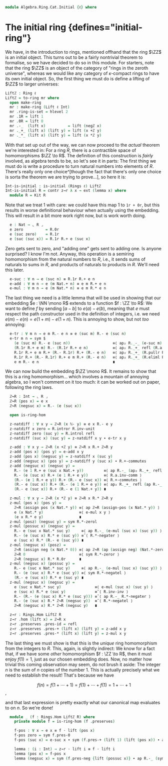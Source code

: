 <!--
```agda
open import Algebra.Group.Ab
open import Algebra.Group
open import Algebra.Ring

open import Cat.Displayed.Univalence.Thin
open import Cat.Diagram.Initial
open import Cat.Prelude hiding (_+_ ; _*_)

open import Data.Int.Properties
open import Data.Int.Base

import Algebra.Ring.Reasoning as Kit

import Data.Nat as Nat

import Prim.Data.Nat as Nat
```
-->

```agda
module Algebra.Ring.Cat.Initial {ℓ} where
```

# The initial ring {defines="initial-ring"}

We have, in the introduction to rings, mentioned offhand that the ring
$\ZZ$ is an initial object. This turns out to be a fairly nontrivial
theorem to formalise, so we have decided to do so in this module. For
starters, note that the ring $\ZZ$ is an object of the category of
"rings in the zeroth universe", whereas we would like any category of
$\kappa$-compact rings to have its own initial object. So, the first
thing we must do is define a lifting of $\ZZ$ to larger universes:

```agda
Liftℤ : Ring ℓ
Liftℤ = to-ring mr where
  open make-ring
  mr : make-ring (Lift ℓ Int)
  mr .ring-is-set = hlevel 2
  mr .1R = lift 1
  mr .0R = lift 0
  mr .-_  (lift x)          = lift (negℤ x)
  mr ._+_ (lift x) (lift y) = lift (x +ℤ y)
  mr ._*_ (lift x) (lift y) = lift (x *ℤ y)
```

<!--
```agda
  mr .*-idl      (lift x)                   = ap lift $ *ℤ-onel x
  mr .*-idr      (lift x)                   = ap lift $ *ℤ-oner x
  mr .+-idl      (lift x)                   = ap lift $ +ℤ-zerol x
  mr .+-invr     (lift x)                   = ap lift $ +ℤ-invr x
  mr .+-comm     (lift x) (lift y)          = ap lift $ +ℤ-commutative x y
  mr .+-assoc    (lift x) (lift y) (lift z) = ap lift $ +ℤ-assoc x y z
  mr .*-assoc    (lift x) (lift y) (lift z) = ap lift $ *ℤ-associative x y z
  mr .*-distribl (lift x) (lift y) (lift z) = ap lift $ *ℤ-distribl x y z
  mr .*-distribr (lift x) (lift y) (lift z) = ap lift $ *ℤ-distribr x y z
```
-->

With that set up out of the way, we can now proceed to the _actual_
theorem we're interested in: For a ring $R$, there is a contractible
space of homomorphisms $\ZZ \to R$. The definition of this construction
is _fairly_ involved, as algebra tends to be, so let's see it in parts:
The first thing we must do is write a procedure to turn natural numbers
into elements of $R$. There's really only one choice^[though the fact
that there's only one choice is sorta the theorem we are trying to
prove...], so here it is:

```agda
Int-is-initial : is-initial (Rings ℓ) Liftℤ
Int-is-initial R = contr z→r λ x → ext (lemma x) where
  module R = Kit R
```

Note that we treat 1 with care: we could have this map 1 to `1r + 0r`,
but this results in worse definitional behaviour when actually using the
embedding. This will result in a bit more work right now, but is work
worth doing.

```agda
  e : Nat → ⌞ R ⌟
  e zero          = R.0r
  e (suc zero)    = R.1r
  e (suc (suc x)) = R.1r R.+ e (suc x)
```

Zero gets sent to zero, and "adding one" gets sent to adding one. Is
anyone surprised? I know I'm not. Anyway, this operation is a semiring
homomorphism from the natural numbers to $R$, i.e., it sends sums of
naturals to sums in $R$, and products of naturals to products in $R$.
We'll need this later.

```agda
  e-suc : ∀ n → e (suc n) ≡ R.1r R.+ e n
  e-add : ∀ m n → e (m Nat.+ n) ≡ e m R.+ e n
  e-mul : ∀ m n → e (m Nat.* n) ≡ e m R.* e n
```

<!--
```agda
  e-suc zero = sym R.+-idr
  e-suc (suc n) = refl

  e-add zero n = sym R.+-idl
  e-add (suc m) n =
    e (suc m Nat.+ n)      ≡⟨ e-suc (m Nat.+ n) ⟩
    R.1r R.+ e (m Nat.+ n) ≡⟨ ap (R.1r R.+_) (e-add m n) ⟩
    R.1r R.+ (e m R.+ e n) ≡⟨ R.+-associative ⟩
    (R.1r R.+ e m) R.+ e n ≡˘⟨ ap (R._+ e n) (e-suc m) ⟩
    e (suc m) R.+ e n ∎

  e-mul zero n = sym R.*-zerol
  e-mul (suc m) n =
    e (suc m Nat.* n)            ≡⟨ e-add n (m Nat.* n) ⟩
    e n R.+ e (m Nat.* n)        ≡⟨ ap (e n R.+_) (e-mul m n) ⟩
    e n R.+ e m R.* e n          ≡˘⟨ ap (R._+ (e m R.* e n)) R.*-idl ⟩
    R.1r R.* e n R.+ e m R.* e n ≡˘⟨ R.*-distribr ⟩
    (R.1r R.+ e m) R.* e n       ≡˘⟨ ap (R._* e n) (e-suc m) ⟩
    (e (suc m) R.* e n) ∎
```
-->

The last thing we need is a little lemma that will be used in showing
that our embedding $e : \NN \mono R$ extends to a function $f : \ZZ \to
R$: We want to define $f$ by sending $[a - b]$ to $e(a) - e(b)$, meaning
that $e$ must respect the path constructor used in the definition of
integers, i.e. we need $e(m) - e(n) = e(1 + m) - e(1 + n)$. This is
annoying to show, but not _too_ annoying:

```agda
  e-tr : ∀ m n → e m R.- e n ≡ e (suc m) R.- e (suc n)
  e-tr m n = sym $
    (e (suc m) R.- e (suc n))                   ≡⟨ ap₂ R._-_ (e-suc m) (e-suc n) ⟩
    (R.1r R.+ e m) R.- (R.1r R.+ e n)           ≡⟨ ap₂ R._+_ refl (R.a.inv-comm ∙ R.+-commutes) ∙ R.+-associative ⟩
    R.1r R.+ e m R.+ (R.- R.1r) R.+ (R.- e n)   ≡⟨ ap₂ R._+_ (R.pullr R.+-commutes ∙ R.pulll refl) refl ⟩
    R.1r R.+ (R.- R.1r) R.+ e m R.+ (R.- e n)   ≡⟨ ap₂ R._+_ (R.eliml R.+-invr) refl ⟩
    e m R.- e n                                 ∎
```

We can now build the embedding $\ZZ \mono R$. It remains to show that
this is a ring homomorphism... which involves a mountain of annoying
algebra, so I won't comment on it too much: it can be worked out on
paper, following the ring laws.

```agda
  ℤ↪R : Int → ⌞ R ⌟
  ℤ↪R (pos x) = e x
  ℤ↪R (negsuc x) = R.- (e (suc x))

  open is-ring-hom

  z-natdiff : ∀ x y → ℤ↪R (x ℕ- y) ≡ e x R.- e y
  z-natdiff x zero = R.intror R.inv-unit
  z-natdiff zero (suc y) = R.introl refl
  z-natdiff (suc x) (suc y) = z-natdiff x y ∙ e-tr x y

  z-add : ∀ x y → ℤ↪R (x +ℤ y) ≡ ℤ↪R x R.+ ℤ↪R y
  z-add (pos x) (pos y) = e-add x y
  z-add (pos x) (negsuc y) = z-natdiff x (suc y)
  z-add (negsuc x) (pos y) = z-natdiff y (suc x) ∙ R.+-commutes
  z-add (negsuc x) (negsuc y) =
    R.- (e 1 R.+ e (suc x Nat.+ y))         ≡⟨ ap R.-_ (ap₂ R._+_ refl (e-add (suc x) y) ∙ R.extendl R.+-commutes) ⟩
    R.- (e (suc x) R.+ (e 1 R.+ e y))       ≡⟨ R.a.inv-comm ⟩
    (R.- (e 1 R.+ e y)) R.+ (R.- e (suc x)) ≡⟨ R.+-commutes ⟩
    (R.- e (suc x)) R.+ (R.- (e 1 R.+ e y)) ≡⟨ ap₂ R._+_ refl (ap R.-_ (sym (e-add 1 y))) ⟩
    (R.- e (suc x)) R.+ (R.- e (1 Nat.+ y)) ∎

  z-mul : ∀ x y → ℤ↪R (x *ℤ y) ≡ ℤ↪R x R.* ℤ↪R y
  z-mul (pos x) (pos y) =
    ℤ↪R (assign pos (x Nat.* y)) ≡⟨ ap ℤ↪R (assign-pos (x Nat.* y)) ⟩
    e (x Nat.* y)                ≡⟨ e-mul x y ⟩
    (e x R.* e y)                ∎
  z-mul (posz) (negsuc y) = sym R.*-zerol
  z-mul (possuc x) (negsuc y) =
    R.- e (suc x Nat.* suc y)     ≡⟨ ap R.-_ (e-mul (suc x) (suc y)) ⟩
    R.- (e (suc x) R.* e (suc y)) ≡˘⟨ R.*-negater ⟩
    e (suc x) R.* (R.- e (suc y)) ∎
  z-mul (negsuc x) (posz) =
    ℤ↪R (assign neg (x Nat.* 0)) ≡⟨ ap ℤ↪R (ap (assign neg) (Nat.*-zeror x)) ⟩
    ℤ↪R 0                        ≡⟨ sym R.*-zeror ⟩
    ℤ↪R (negsuc x) R.* R.0r      ∎
  z-mul (negsuc x) (possuc y) =
    R.- e (suc x Nat.* suc y)     ≡⟨ ap R.-_ (e-mul (suc x) (suc y)) ⟩
    R.- (e (suc x) R.* e (suc y)) ≡⟨ sym R.*-negatel ⟩
    (R.- e (suc x)) R.* e (suc y) ∎
  z-mul (negsuc x) (negsuc y) =
    e (suc x Nat.* suc y)               ≡⟨ e-mul (suc x) (suc y) ⟩
    e (suc x) R.* e (suc y)             ≡˘⟨ R.inv-inv ⟩
    R.- (R.- (e (suc x) R.* e (suc y))) ≡˘⟨ ap R.-_ R.*-negater ⟩
    R.- (e (suc x) R.* ℤ↪R (negsuc y))  ≡˘⟨ R.*-negatel ⟩
    ℤ↪R (negsuc x) R.* ℤ↪R (negsuc y)   ∎

  z→r : Rings.Hom Liftℤ R
  z→r .hom (lift x) = ℤ↪R x
  z→r .preserves .pres-id = refl
  z→r .preserves .pres-+ (lift x) (lift y) = z-add x y
  z→r .preserves .pres-* (lift x) (lift y) = z-mul x y
```

The last thing we must show is that this is the _unique_ ring
homomorphism from the integers to $R$. This, again, is slightly
indirect: We know for a fact that, if we have some _other_ homomorphism
$f : \ZZ \to R$, then it must enjoy $f(1) = 1$, just as our chosen
embedding does.  Now, no matter how trivial this coming observation may
seem, do not brush it aside: The integer $n$ is the sum of $n$ copies of
the number 1. This is actually precisely what we need to establish the
result! That's because we have

$$
f(n) = f(1 + \cdots + 1) = f(1) + \cdots + f(1) = 1 + \cdots + 1
$$,

and that last expression is pretty exactly what our canonical map
evaluates to on $n$. So we're done!

```agda
  module _ (f : Rings.Hom Liftℤ R) where
    private module f = is-ring-hom (f .preserves)

    f-pos : ∀ x → e x ≡ f · lift (pos x)
    f-pos zero = sym f.pres-0
    f-pos (suc x) = e-suc x ∙ sym (f.pres-+ (lift 1) (lift (pos x)) ∙ ap₂ R._+_ f.pres-id (sym (f-pos x)))

    lemma : (i : Int) → z→r · lift i ≡ f · lift i
    lemma (pos x) = f-pos x
    lemma (negsuc x) = sym (f.pres-neg {lift (possuc x)} ∙ ap R.-_ (sym (f-pos (suc x))))
```

